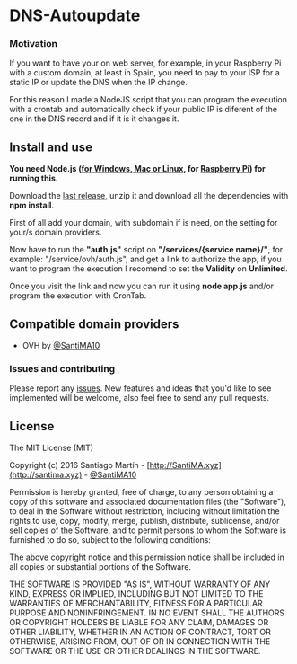 # DNS-Autoupdate

### Motivation
If you want to have your on web server, for example, in your Raspberry Pi with a custom domain, at least in Spain, you need to pay to your ISP for a static IP or update the DNS when the IP change.

For this reason I made a NodeJS script that you can program the execution with a crontab and automatically check if your public IP is diferent of the one in the DNS record and if it is it changes it.

## Install and use

**You need Node.js ([for Windows, Mac or Linux](https://nodejs.org/en/), for [Raspberry Pi](http://weworkweplay.com/play/raspberry-pi-nodejs/)) for running this.**

Download the [last release](https://github.com/SantiMA10/DNS-Autoupdate/releases), unzip it and download all the dependencies with **npm install**.

First of all add your domain, with subdomain if is need, on the setting for your/s domain providers.

Now have to run the **"auth.js"** script on **"/services/{service name}/"**, for example: "/service/ovh/auth.js", and get a link to authorize the app, if you want to program the execution I recomend to set the **Validity** on **Unlimited**.

Once you visit the link and now you can run it using **node app.js** and/or program the execution with CronTab.

## Compatible domain providers
* OVH by [@SantiMA10](http://twitter.com/SantiMA10)

### Issues and contributing

Please report any [issues](https://github.com/SantiMA10/Internet-Status-Check/issues). New features and ideas that you'd like to see implemented will be welcome, also feel free to send any pull requests.

## License

The MIT License (MIT)

Copyright (c) 2016 Santiago Martín - [http://SantiMA.xyz](http://santima.xyz) - [@SantiMA10](http://twitter.com/SantiMA10)

Permission is hereby granted, free of charge, to any person obtaining a copy
of this software and associated documentation files (the "Software"), to deal
in the Software without restriction, including without limitation the rights
to use, copy, modify, merge, publish, distribute, sublicense, and/or sell
copies of the Software, and to permit persons to whom the Software is
furnished to do so, subject to the following conditions:

The above copyright notice and this permission notice shall be included in all
copies or substantial portions of the Software.

THE SOFTWARE IS PROVIDED "AS IS", WITHOUT WARRANTY OF ANY KIND, EXPRESS OR
IMPLIED, INCLUDING BUT NOT LIMITED TO THE WARRANTIES OF MERCHANTABILITY,
FITNESS FOR A PARTICULAR PURPOSE AND NONINFRINGEMENT. IN NO EVENT SHALL THE
AUTHORS OR COPYRIGHT HOLDERS BE LIABLE FOR ANY CLAIM, DAMAGES OR OTHER
LIABILITY, WHETHER IN AN ACTION OF CONTRACT, TORT OR OTHERWISE, ARISING FROM,
OUT OF OR IN CONNECTION WITH THE SOFTWARE OR THE USE OR OTHER DEALINGS IN THE
SOFTWARE.
